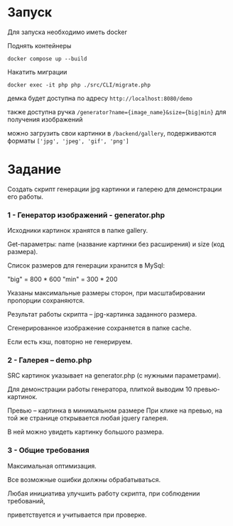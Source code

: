 # Запуск

Для запуска необходимо иметь docker

Поднять контейнеры

```shell
docker compose up --build
```

Накатить миграции

```shell
docker exec -it php php ./src/CLI/migrate.php
```

демка будет доступна по адресу `http://localhost:8080/demo`

также доступна ручка `/generator?name={image_name}&size={big|min}`
для получения изображений

можно загрузить свои картинки в `/backend/gallery`, подерживаются форматы `['jpg', 'jpeg', 'gif', 'png']`

# Задание

Создать скрипт генерации jpg картинки и галерею для демонстрации его работы.

### 1 - Генератор изображений - generator.php

Исходники картинок хранятся в папке gallery.

Get-параметры: name (название картинки без расширения) и size (код размера).

Список размеров для генерации хранится в MySql:

"big" = 800 * 600
"min" = 300 * 200

Указаны максимальные размеры сторон,
при масштабировании пропорции сохраняются.

Результат работы скрипта – jpg-картинка заданного размера.

Сгенерированное изображение сохраняется в папке cache.

Если есть кэш, повторно не генерируем.

### 2 - Галерея – demo.php

SRC картинок указывает на generator.php
(с нужными параметрами).

Для демонстрации работы генератора,
плиткой выводим 10 превью-картинок.

Превью – картинка в минимальном размере
При клике на превью, на той же странице
открывается любая jquery галерея.

В ней можно увидеть картинку большого размера.

### 3 - Общие требования

Максимальная оптимизация.

Все возможные ошибки должны обрабатываться.

Любая инициатива улучшить работу скрипта, при соблюдении требований,

приветствуется и учитывается при проверке.
